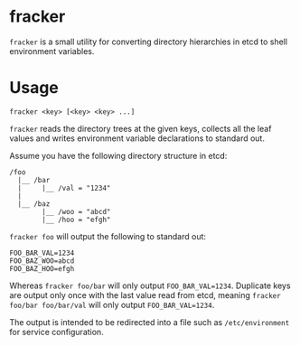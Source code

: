 # fracker

`fracker` is a small utility for converting directory hierarchies in etcd to shell environment variables.

# Usage

```
fracker <key> [<key> <key> ...]
```

`fracker` reads the directory trees at the given keys, collects all the leaf values and writes environment 
variable declarations to standard out.

Assume you have the following directory structure in etcd:

```
/foo
  |__ /bar
  |     |__ /val = "1234"
  |
  |__ /baz
        |__ /woo = "abcd"
        |__ /hoo = "efgh"
```

`fracker foo` will output the following to standard out:

```
FOO_BAR_VAL=1234
FOO_BAZ_WOO=abcd
FOO_BAZ_HOO=efgh
```

Whereas `fracker foo/bar` will only output `FOO_BAR_VAL=1234`. Duplicate keys are output only once with the
last value read from etcd, meaning `fracker foo/bar foo/bar/val` will only output `FOO_BAR_VAL=1234`.

The output is intended to be redirected into a file such as `/etc/environment` for service configuration.
